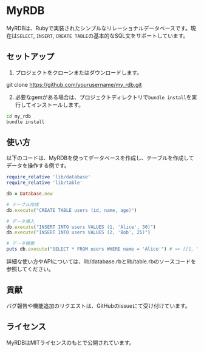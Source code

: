 # MyRDB

MyRDBは、Rubyで実装されたシンプルなリレーショナルデータベースです。現在は`SELECT`, `INSERT`, `CREATE TABLE`の基本的なSQL文をサポートしています。

## セットアップ

1. プロジェクトをクローンまたはダウンロードします。

git clone https://github.com/yourusername/my_rdb.git

2. 必要なgemがある場合は、プロジェクトディレクトリで`bundle install`を実行してインストールします。

```sh
cd my_rdb
bundle install
```

## 使い方

以下のコードは、MyRDBを使ってデータベースを作成し、テーブルを作成してデータを操作する例です。

```ruby
require_relative 'lib/database'
require_relative 'lib/table'

db = Database.new

# テーブル作成
db.execute("CREATE TABLE users (id, name, age)")

# データ挿入
db.execute("INSERT INTO users VALUES (1, 'Alice', 30)")
db.execute("INSERT INTO users VALUES (2, 'Bob', 25)")

# データ検索
puts db.execute("SELECT * FROM users WHERE name = 'Alice'") # => [[1, "Alice", 30]]
```

詳細な使い方やAPIについては、lib/database.rbとlib/table.rbのソースコードを参照してください。

## 貢献

バグ報告や機能追加のリクエストは、GitHubのissueにて受け付けています。

## ライセンス

MyRDBはMITライセンスのもとで公開されています。
